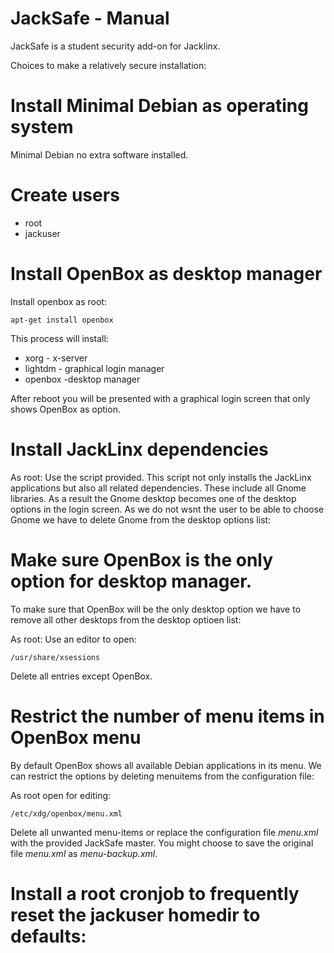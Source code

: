 # JackSafe - Manual

JackSafe is a student security add-on for Jacklinx.

Choices to make a relatively secure installation:

# Install Minimal Debian as operating system
Minimal Debian no extra software installed.

# Create users
- root
- jackuser

# Install OpenBox as desktop manager

Install openbox as root:

```
apt-get install openbox
```

This process will install:
- xorg - x-server
- lightdm - graphical login manager
- openbox -desktop manager

After reboot you will be presented with a graphical login screen that only shows OpenBox as option. 

# Install JackLinx dependencies

As root: Use the script provided.
This script not only installs the JackLinx applications but also all related dependencies. These include all Gnome libraries. As a result the Gnome desktop becomes one of the desktop options in the login screen.
As we do not wsnt the user to be able to choose Gnome we have to delete Gnome from the desktop options list:

# Make sure OpenBox is the only option for desktop manager.

To make sure that OpenBox will be the only desktop option we have to remove all other desktops from the desktop optioen list:

As root: Use an editor to open:

```
/usr/share/xsessions
```

Delete all entries except OpenBox.

# Restrict the number of menu items in OpenBox menu
By default OpenBox shows all available Debian applications in its menu. We can restrict the options by deleting menuitems from the configuration file:

As root open for editing:

```
/etc/xdg/openbox/menu.xml
```
Delete all unwanted menu-items or replace the configuration file *menu.xml* with the provided JackSafe master.
You might choose to save the original file *menu.xml* as *menu-backup.xml*.

# Install a root cronjob to frequently reset the jackuser homedir to defaults:



 



